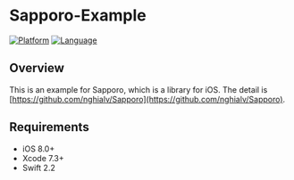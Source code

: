 Sapporo-Example
===

[![Platform](http://img.shields.io/badge/platform-ios-blue.svg?style=flat
)](https://developer.apple.com/iphone/index.action)
[![Language](http://img.shields.io/badge/language-swift-brightgreen.svg?style=flat
)](https://developer.apple.com/swift)

Overview
----
This is an example for Sapporo, which is a library for iOS.
The detail is [https://github.com/nghialv/Sapporo](https://github.com/nghialv/Sapporo).

Requirements
----
- iOS 8.0+
- Xcode 7.3+
- Swift 2.2
